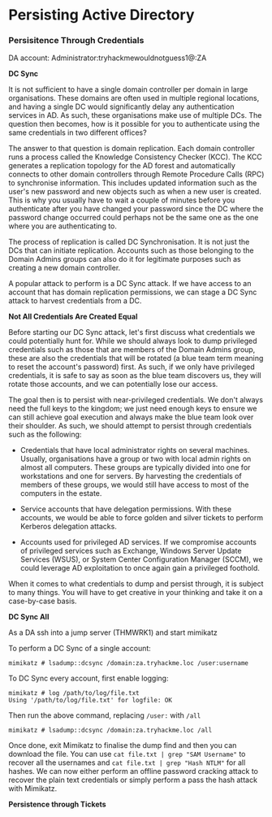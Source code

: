 # Persisting Active Directory

### Persisitence Through Credentials

DA account: Administrator:tryhackmewouldnotguess1@:ZA

**DC Sync**

It is not sufficient to have a single domain controller per domain in large organisations. These domains are 
often used in multiple regional locations, and having a single DC would significantly delay any 
authentication services in AD. As such, these organisations make use of multiple DCs. The question then 
becomes, how is it possible for you to authenticate using the same credentials in two different offices?

The answer to that question is domain replication. Each domain controller runs a process called the Knowledge 
Consistency Checker (KCC). The KCC generates a replication topology for the AD forest and automatically 
connects to other domain controllers through Remote Procedure Calls (RPC) to synchronise information. This 
includes updated information such as the user's new password and new objects such as when a new user is 
created. This is why you usually have to wait a couple of minutes before you authenticate after you have 
changed your password since the DC where the password change occurred could perhaps not be the same one as 
the one where you are authenticating to.

The process of replication is called DC Synchronisation. It is not just the DCs that can initiate 
replication. Accounts such as those belonging to the Domain Admins groups can also do it for legitimate 
purposes such as creating a new domain controller.

A popular attack to perform is a DC Sync attack. If we have access to an account that has domain replication 
permissions, we can stage a DC Sync attack to harvest credentials from a DC.

**Not All Credentials Are Created Equal**

Before starting our DC Sync attack, let's first discuss what credentials we could potentially hunt for. While 
we should always look to dump privileged credentials such as those that are members of the Domain Admins 
group, these are also the credentials that will be rotated (a blue team term meaning to reset the account's 
password) first. As such, if we only have privileged credentials, it is safe to say as soon as the blue team 
discovers us, they will rotate those accounts, and we can potentially lose our access.

The goal then is to persist with near-privileged credentials. We don't always need the full keys to the 
kingdom; we just need enough keys to ensure we can still achieve goal execution and always make the blue team 
look over their shoulder. As such, we should attempt to persist through credentials such as the following:

- Credentials that have local administrator rights on several machines. Usually, organisations have a group 
or two with local admin rights on almost all computers. These groups are typically divided into one for 
workstations and one for servers. By harvesting the credentials of members of these groups, we would still 
have access to most of the computers in the estate.

- Service accounts that have delegation permissions. With these accounts, we would be able to force golden 
and silver tickets to perform Kerberos delegation attacks.

- Accounts used for privileged AD services. If we compromise accounts of privileged services such as 
Exchange, Windows Server Update Services (WSUS), or System Center Configuration Manager (SCCM), we could 
leverage AD exploitation to once again gain a privileged foothold.

When it comes to what credentials to dump and persist through, it is subject to many things. You will have to 
get creative in your thinking and take it on a case-by-case basis. 

**DC Sync All**

As a DA ssh into a jump server (THMWRK1) and start mimikatz

To perform a DC Sync of a single account:

`mimikatz # lsadump::dcsync /domain:za.tryhackme.loc /user:username`

To DC Sync every account, first enable logging:

```
mimikatz # log /path/to/log/file.txt
Using '/path/to/log/file.txt' for logfile: OK
```

Then run the above command, replacing `/user:` with `/all`

`mimikatz # lsadump::dcsync /domain:za.tryhackme.loc /all`

Once done, exit Mimikatz to finalise the dump find and then you can download the file. You can use 
`cat file.txt | grep "SAM Username"` to recover all the usernames and `cat file.txt | grep "Hash NTLM"` for 
all hashes. We can now either perform an offline password cracking attack to recover the plain text 
credentials or simply perform a pass the hash attack with Mimikatz.

**Persistence through Tickets**


